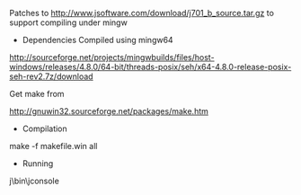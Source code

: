 Patches to http://www.jsoftware.com/download/j701_b_source.tar.gz to support compiling under mingw

* Dependencies
Compiled using mingw64

http://sourceforge.net/projects/mingwbuilds/files/host-windows/releases/4.8.0/64-bit/threads-posix/seh/x64-4.8.0-release-posix-seh-rev2.7z/download

Get make from

http://gnuwin32.sourceforge.net/packages/make.htm


* Compilation

make -f makefile.win all

* Running

j\bin\jconsole




